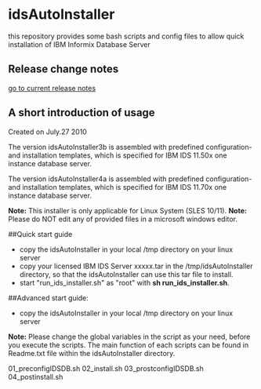 # idsAutoInstaller
this repository provides some bash scripts and config files to allow quick installation of IBM Informix Database Server

## Release change notes
[go to current release notes](/RELEASE_NOTES.md/)

## A short introduction of usage
Created on July.27 2010

The version idsAutoInstaller3b is assembled with predefined configuration- and installation templates, which is specified for IBM IDS 11.50x one instance database server.

The version idsAutoInstaller4a is assembled with predefined configuration- and installation templates, which is specified for IBM IDS 11.70x one instance database server.

**Note:** This installer is only applicable for Linux System (SLES 10/11).
**Note:** Please do NOT edit any of provided files in a microsoft windows editor.

##Quick start guide

- copy the idsAutoInstaller<X> in your local /tmp directory on your linux server
- copy your licensed IBM IDS Server xxxxx.tar in the /tmp/idsAutoInstaller<X> directory, so that the idsAutoInstaller can use this tar file to install.
- start "run_ids_installer.sh" as "root" with **sh run_ids_installer.sh**.


##Advanced start guide:

- copy the idsAutoInstaller<X> in your local /tmp directory on your linux server

**Note:** Please change the global variables in the script as your need, before you execute the scripts. The main function of each scripts can be found in Readme.txt file within the idsAutoInstaller directory. 
 
01_preconfigIDSDB.sh
02_install.sh
03_prostconfigIDSDB.sh
04_postinstall.sh
